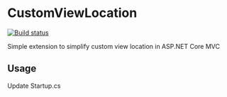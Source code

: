 # CustomViewLocation

 [![Build status](https://ci.appveyor.com/api/projects/status/a3i0semdfaq85my2?svg=true)](https://ci.appveyor.com/project/thisispaulsmith/customviewlocation)

Simple extension to simplify custom view location in ASP.NET Core MVC

## Usage

Update Startup.cs
